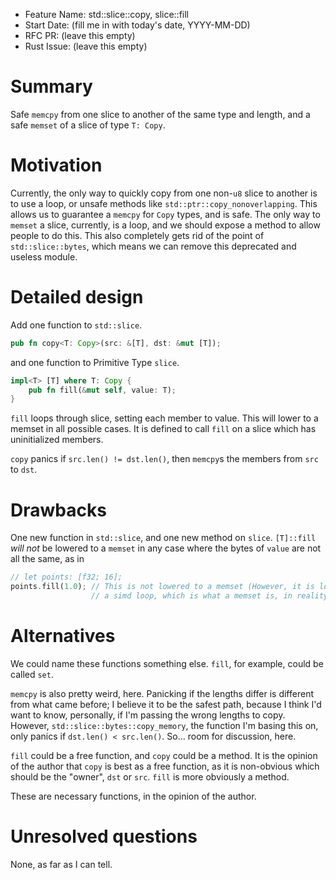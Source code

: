 - Feature Name: std::slice::copy, slice::fill
- Start Date: (fill me in with today's date, YYYY-MM-DD)
- RFC PR: (leave this empty)
- Rust Issue: (leave this empty)

# Summary
[summary]: #summary

Safe `memcpy` from one slice to another of the same type and length, and a safe
`memset` of a slice of type `T: Copy`.

# Motivation
[motivation]: #motivation

Currently, the only way to quickly copy from one non-`u8` slice to another is to
use a loop, or unsafe methods like `std::ptr::copy_nonoverlapping`. This allows
us to guarantee a `memcpy` for `Copy` types, and is safe. The only way to
`memset` a slice, currently, is a loop, and we should expose a method to allow
people to do this. This also completely gets rid of the point of
`std::slice::bytes`, which means we can remove this deprecated and useless
module.

# Detailed design
[design]: #detailed-design

Add one function to `std::slice`.

```rust
pub fn copy<T: Copy>(src: &[T], dst: &mut [T]);
```

and one function to Primitive Type `slice`.

```rust
impl<T> [T] where T: Copy {
    pub fn fill(&mut self, value: T);
}
```

`fill` loops through slice, setting each member to value. This will lower to a
memset in all possible cases. It is defined to call `fill` on a slice which has
uninitialized members.

`copy` panics if `src.len() != dst.len()`, then `memcpy`s the members from
`src` to `dst`.

# Drawbacks
[drawbacks]: #drawbacks

One new function in `std::slice`, and one new method on `slice`. `[T]::fill`
*will not* be lowered to a `memset` in any case where the bytes of `value` are
not all the same, as in

```rust
// let points: [f32; 16];
points.fill(1.0); // This is not lowered to a memset (However, it is lowered to
                  // a simd loop, which is what a memset is, in reality)
```

# Alternatives
[alternatives]: #alternatives

We could name these functions something else. `fill`, for example, could be
called `set`.

`memcpy` is also pretty weird, here. Panicking if the lengths differ is
different from what came before; I believe it to be the safest path, because I
think I'd want to know, personally, if I'm passing the wrong lengths to copy.
However, `std::slice::bytes::copy_memory`, the function I'm basing this on, only
panics if `dst.len() < src.len()`. So... room for discussion, here.

`fill` could be a free function, and `copy` could be a method. It is the
opinion of the author that `copy` is best as a free function, as it is
non-obvious which should be the "owner", `dst` or `src`. `fill` is more
obviously a method.

These are necessary functions, in the opinion of the author.

# Unresolved questions
[unresolved]: #unresolved-questions

None, as far as I can tell.

